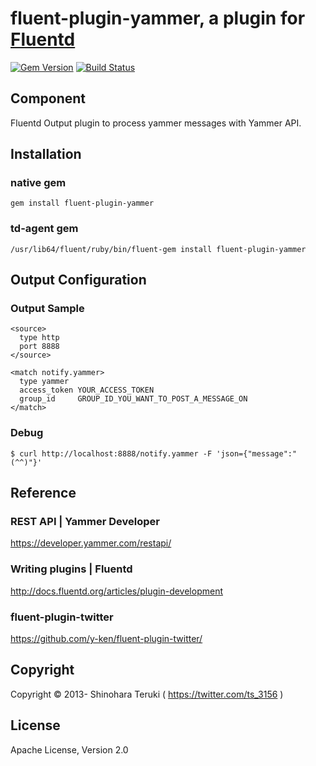 fluent-plugin-yammer, a plugin for [Fluentd](http://fluentd.org)
=============

[![Gem Version](https://badge.fury.io/rb/fluent-plugin-yammer.png)](http://badge.fury.io/rb/fluent-plugin-yammer)
[![Build Status](https://travis-ci.org/ts-3156/fluent-plugin-yammer.png?branch=master)](https://travis-ci.org/ts-3156/fluent-plugin-yammer)

## Component
Fluentd Output plugin to process yammer messages with Yammer API.

<!--
## Dependency
-->

## Installation

### native gem

`````
gem install fluent-plugin-yammer
`````

### td-agent gem
`````
/usr/lib64/fluent/ruby/bin/fluent-gem install fluent-plugin-yammer
`````

## Output Configuration

### Output Sample
`````
<source>
  type http
  port 8888
</source>

<match notify.yammer>
  type yammer
  access_token YOUR_ACCESS_TOKEN
  group_id     GROUP_ID_YOU_WANT_TO_POST_A_MESSAGE_ON
</match>
`````

### Debug
`````
$ curl http://localhost:8888/notify.yammer -F 'json={"message":"(^^)"}'
`````

## Reference

### REST API | Yammer Developer
https://developer.yammer.com/restapi/

### Writing plugins | Fluentd
http://docs.fluentd.org/articles/plugin-development

### fluent-plugin-twitter
https://github.com/y-ken/fluent-plugin-twitter/

## Copyright

Copyright © 2013- Shinohara Teruki ( https://twitter.com/ts_3156 )

## License

Apache License, Version 2.0

